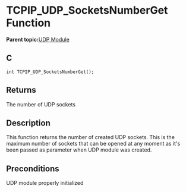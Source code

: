 # TCPIP\_UDP\_SocketsNumberGet Function

**Parent topic:**[UDP Module](GUID-D2D8E9C8-0778-41E2-8F0B-194954B92250.md)

## C

```
int TCPIP_UDP_SocketsNumberGet(); 
```

## Returns

The number of UDP sockets

## Description

This function returns the number of created UDP sockets. This is the maximum number of sockets that can be opened at any moment as it's been passed as parameter when UDP module was created.

## Preconditions

UDP module properly initialized

